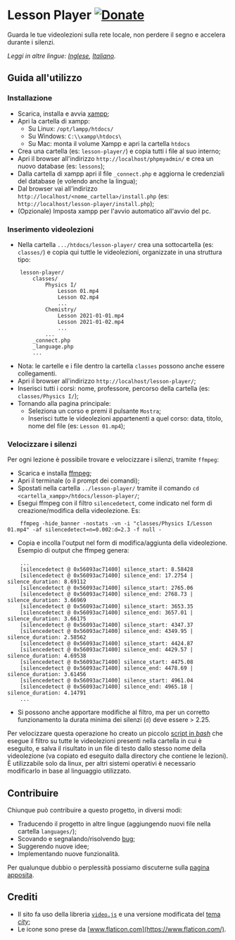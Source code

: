 # Lesson Player [![Donate](https://img.shields.io/badge/donate-paypal-blue.svg)](https://www.paypal.com/paypalme/VincenzoPadula)
Guarda le tue videolezioni sulla rete locale, non perdere il segno e accelera durante i silenzi.

*Leggi in altre lingue: [Inglese](README.md), [Italiano](README.it.md).*

## Guida all'utilizzo

### Installazione
  * Scarica, installa e avvia [xampp](https://www.apachefriends.org/download.html);
  * Apri la cartella di xampp:
    * Su Linux: ``/opt/lampp/htdocs/``
    * Su Windows: ``C:\\xampp\htdocs\``
    * Su Mac: monta il volume Xampp e apri la cartella ``htdocs``
  * Crea una cartella (es: ``lesson-player/``) e copia tutti i file al suo interno;
  * Apri il browser all'indirizzo ``http://localhost/phpmyadmin/`` e crea un nuovo database (es: ``lessons``);
  * Dalla cartella di xampp apri il file ``_connect.php`` e aggiorna le credenziali del database (e volendo anche la lingua);
  * Dal browser vai all'indirizzo ``http://localhost/<nome_cartella>/install.php`` (es: ``http://localhost/lesson-player/install.php``);
  * (Opzionale) Imposta xampp per l'avvio automatico all'avvio del pc.

### Inserimento videolezioni
  * Nella cartella ``.../htdocs/lesson-player/`` crea una sottocartella (es: ``classes/``) e copia qui tuttle le videolezioni, organizzate in una struttura tipo:

```
    lesson-player/
        classes/
            Physics I/
                Lesson 01.mp4
                Lesson 02.mp4
                ...
            Chemistry/
                Lesson 2021-01-01.mp4
                Lesson 2021-01-02.mp4
                ...
            ...
        _connect.php
        _language.php
        ...
```

  * Nota: le cartelle e i file dentro la cartella ``classes`` possono anche essere collegamenti.
  * Apri il browser all'indirizzo ``http://localhost/lesson-player/``;
  * Inserisci tutti i corsi: nome, professore, percorso della cartella (es: ``classes/Physics I/``);
  * Tornando alla pagina principale:
    * Seleziona un corso e premi il pulsante ``Mostra``;
    * Inserisci tutte le videolezioni appartenenti a quel corso: data, titolo, nome del file (es: ``Lesson 01.mp4``);

### Velocizzare i silenzi
Per ogni lezione è possibile trovare e velocizzare i silenzi, tramite ``ffmpeg``:
  * Scarica e installa [ffmpeg](https://ffmpeg.org/);
  * Apri il terminale (o il prompt dei comandi);
  * Spostati nella cartella ``../lesson-player/`` tramite il comando ``cd <cartella_xampp>/htdocs/lesson-player/``;
  * Esegui ffmpeg con il filtro ``silencedetect``, come indicato nel form di creazione/modifica della videolezione. Es:

```
    ffmpeg -hide_banner -nostats -vn -i "classes/Physics I/Lesson 01.mp4" -af silencedetect=n=0.002:d=2.3 -f null -
```

  * Copia e incolla l'output nel form di modifica/aggiunta della videolezione. Esempio di output che ffmpeg genera:

```
    ...
    [silencedetect @ 0x56093ac71400] silence_start: 8.58428
    [silencedetect @ 0x56093ac71400] silence_end: 17.2754 | silence_duration: 8.69112
    [silencedetect @ 0x56093ac71400] silence_start: 2765.06
    [silencedetect @ 0x56093ac71400] silence_end: 2768.73 | silence_duration: 3.66969
    [silencedetect @ 0x56093ac71400] silence_start: 3653.35
    [silencedetect @ 0x56093ac71400] silence_end: 3657.01 | silence_duration: 3.66175
    [silencedetect @ 0x56093ac71400] silence_start: 4347.37
    [silencedetect @ 0x56093ac71400] silence_end: 4349.95 | silence_duration: 2.58562
    [silencedetect @ 0x56093ac71400] silence_start: 4424.87
    [silencedetect @ 0x56093ac71400] silence_end: 4429.57 | silence_duration: 4.69538
    [silencedetect @ 0x56093ac71400] silence_start: 4475.08
    [silencedetect @ 0x56093ac71400] silence_end: 4478.69 | silence_duration: 3.61456
    [silencedetect @ 0x56093ac71400] silence_start: 4961.04
    [silencedetect @ 0x56093ac71400] silence_end: 4965.18 | silence_duration: 4.14791
    ...
```

  * Si possono anche apportare modifiche al filtro, ma per un corretto funzionamento la durata minima dei silenzi (``d``) deve essere > 2.25.

Per velocizzare questa operazione ho creato un piccolo [script in _bash_](https://github.com/padvincenzo/lesson-player/blob/main/scripts/silences.sh) che esegue il filtro su tutte le videolezioni presenti nella cartella in cui è eseguito, e salva il risultato in un file di testo dallo stesso nome della videolezione (va copiato ed eseguito dalla directory che contiene le lezioni).
È utilizzabile solo da linux, per altri sistemi operativi è necessario modificarlo in base al linguaggio utilizzato.

## Contribuire
Chiunque può contribuire a questo progetto, in diversi modi:
* Traducendo il progetto in altre lingue (aggiungendo nuovi file nella cartella ``languages/``);
* Scovando e segnalando/risolvendo [bug](https://github.com/padvincenzo/lesson-player/issues);
* Suggerendo nuove idee;
* Implementando nuove funzionalità.

Per qualunque dubbio o perplessità possiamo discuterne sulla [pagina apposita](https://github.com/padvincenzo/lesson-player/discussions).

## Crediti
* Il sito fa uso della libreria [``video.js``](https://videojs.com/) e una versione modificata del [tema _city_](https://github.com/videojs/themes);
* Le icone sono prese da [www.flaticon.com](https://www.flaticon.com/).
